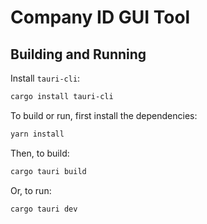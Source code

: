 # Company ID GUI Tool

## Building and Running

Install `tauri-cli`:

```bash
cargo install tauri-cli
```

To build or run, first install the dependencies:

```bash
yarn install
```

Then, to build:

```bash
cargo tauri build
```

Or, to run:

```bash
cargo tauri dev
```
